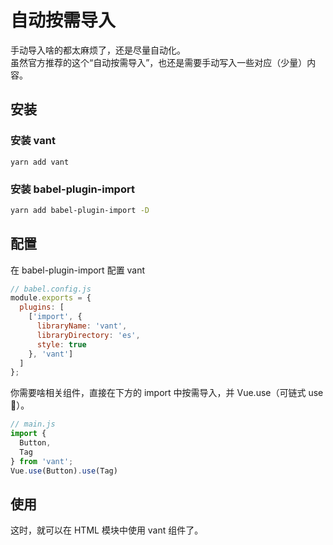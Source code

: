 # 自动按需导入

手动导入啥的都太麻烦了，还是尽量自动化。  
虽然官方推荐的这个“自动按需导入”，也还是需要手动写入一些对应（少量）内容。

## 安装

### 安装 vant

```text
yarn add vant
```

### 安装 babel-plugin-import

```bash
yarn add babel-plugin-import -D
```

## 配置

在 babel-plugin-import 配置 vant

```javascript
// babel.config.js
module.exports = {
  plugins: [
    ['import', {
      libraryName: 'vant',
      libraryDirectory: 'es',
      style: true
    }, 'vant']
  ]
};
```

你需要啥相关组件，直接在下方的 import 中按需导入，并 Vue.use（可链式 use 🤣）。

```javascript
// main.js
import {
  Button,
  Tag
} from 'vant';
Vue.use(Button).use(Tag)
```

## 使用

这时，就可以在 HTML 模块中使用 vant 组件了。

